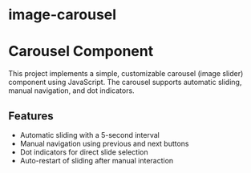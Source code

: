 # image-carousel

# Carousel Component

This project implements a simple, customizable carousel (image slider) component using JavaScript. The carousel supports automatic sliding, manual navigation, and dot indicators.

## Features

-  Automatic sliding with a 5-second interval
-  Manual navigation using previous and next buttons
-  Dot indicators for direct slide selection
-  Auto-restart of sliding after manual interaction
